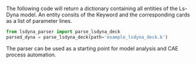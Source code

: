 The following code will return a dictionary containing all entities of the Ls-Dyna model. An entity consits of the Keyword and the corresponding cards as a list of parameter lines.
```python
from lsdyna_parser import parse_lsdyna_deck
parsed_dyna = parse_lsdyna_deck(path='example_lsdyna_deck.k')
```
The parser can be used as a starting point for model analysis and CAE process automation.
